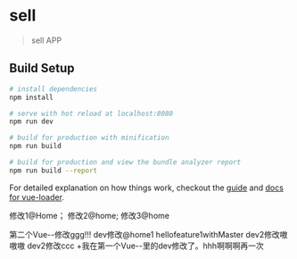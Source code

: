 # sell

> sell APP

## Build Setup

``` bash
# install dependencies
npm install

# serve with hot reload at localhost:8080
npm run dev

# build for production with minification
npm run build

# build for production and view the bundle analyzer report
npm run build --report
```

For detailed explanation on how things work, checkout the [guide](http://vuejs-templates.github.io/webpack/) and [docs for vue-loader](http://vuejs.github.io/vue-loader).

修改1@Home；
修改2@home;
修改3@home

第二个Vue--修改ggg!!!
dev修改@home1
hellofeature1withMaster
dev2修改嗷嗷嗷
dev2修改ccc
+我在第一个Vue--里的dev修改了。hhh啊啊啊再一次

